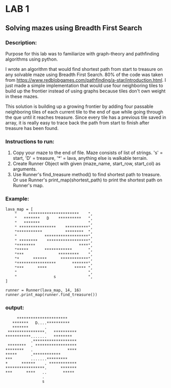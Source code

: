 # LAB 1
## Solving mazes using Breadth First Search

### Description:
Purpose for this lab was to familiarize with graph-theory and pathfinding algorithms using python.

I wrote an algorithm that would find shortest path from start to treasure on any solvable maze using Breadth First Search.
80% of the code was taken from https://www.redblobgames.com/pathfinding/a-star/introduction.html. I just made a simple implementation
that would use four neighboring tiles to build up the frontier instead of using graphs because tiles don't own weight in these mazes.

This solution is building up a growing frontier by adding four passable neighboring tiles of each current tile to the end of que while going through the que until it reaches treasure. Since every tile has a previous tile saved in array, it is really easy to trace back the path from start to finish after treasure has been found.

### Instructions to run:
1. Copy your maze to the end of file. Maze consists of list of strings. 's' = start, 'D' = treasure, '*' = lava, anything else is walkable terrain.
2. Create Runner Object with given (maze_name, start_row, start_col) as arguments.
3. Use Runner's find_treasure method() to find shortest path to treasure.
        Or use Runner's print_map(shortest_path) to print the shortest path on Runner's map.

### Example:
```
lava_map = [
    "     **********************    ",
    "   *******   D    **********   ",
    "   *******                     ",
    " ****************    **********",
    "***********          ********  ",
    "            *******************",
    " ********    ******************",
    "********                   ****",
    "*****       ************       ",
    "***               *********    ",
    "*      ******      ************",
    "*****************       *******",
    "***      ****            ***** ",
    "                               ",
    "                s              ",
]

runner = Runner(lava_map, 14, 16)
runner.print_map(runner.find_treasure())
```

### output:
```
     **********************    
   *******   D....**********   
   *******       .             
 ****************.   **********
***********.......   ********  
           .*******************
 ********  . ******************
********   .               ****
*****      .************       
***        .......*********    
*      ******    . ************
*****************.      *******
***      ****   ..       ***** 
                .              
                s  
```